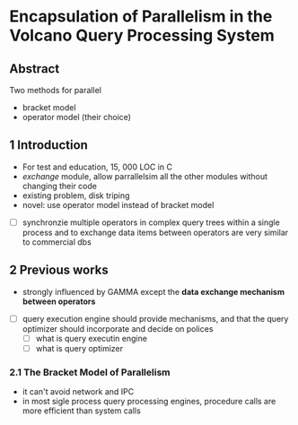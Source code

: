 # Encapsulation of Parallelism in the Volcano Query Processing System

## Abstract

Two methods for parallel

- bracket model
- operator model (their choice)

## 1 Introduction

- For test and education, 15, 000 LOC in C
- *exchange* module, allow parrallelsim all the other modules without changing their code
- existing problem, disk triping
- novel: use operator model instead of bracket model
- [ ] synchronzie multiple operators in complex query trees within a single process
and to exchange data items between operators are very similar to commercial dbs

## 2 Previous works

- strongly influenced by GAMMA except the **data exchange mechanism between operators**
- [ ] query execution engine should provide mechanisms, and that the query optimizer should incorporate and decide on polices
  - [ ] what is query executin engine
  - [ ] what is query optimizer

### 2.1 The Bracket Model of Parallelism

- it can't avoid network and IPC
- in most sigle process query processing engines, procedure calls are more efficient than system calls

